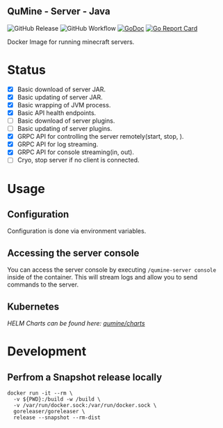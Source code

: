 QuMine - Server - Java
---
![GitHub Release](https://img.shields.io/github/v/release/qumine/qumine-server-java)
![GitHub Workflow](https://img.shields.io/github/workflow/status/qumine/qumine-server-java/release)
[![GoDoc](https://godoc.org/github.com/qumine/qumine-server-java?status.svg)](https://godoc.org/github.com/qumine/qumine-server-java)
[![Go Report Card](https://goreportcard.com/badge/github.com/qumine/qumine-server-java)](https://goreportcard.com/report/github.com/qumine/qumine-server-java)

Docker Image for running minecraft servers.

# Status

- [X] Basic download of server JAR.
- [X] Basic updating of server JAR.
- [X] Basic wrapping of JVM process.
- [X] Basic API health endpoints.
- [ ] Basic download of server plugins.
- [ ] Basic updating of server plugins.
- [X] GRPC API for controlling the server remotely(start, stop, ).
- [X] GRPC API for log streaming.
- [X] GRPC API for console streaming(in, out).
- [ ] Cryo, stop server if no client is connected.

# Usage

## Configuration

Configuration is done via environment variables.

## Accessing the server console

You can access the server console by executing ```/qumine-server console``` inside of the container. This will stream logs and allow you to send commands to the server.

## Kubernetes

*HELM Charts can be found here: [qumine/charts](https://github.com/qumine/charts)*

# Development

## Perfrom a Snapshot release locally

```
docker run -it --rm \
  -v ${PWD}:/build -w /build \
  -v /var/run/docker.sock:/var/run/docker.sock \
  goreleaser/goreleaser \
  release --snapshot --rm-dist
```